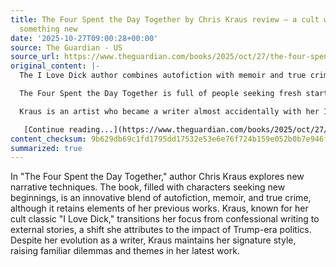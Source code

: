 ```yaml
---
title: The Four Spent the Day Together by Chris Kraus review – a cult writer tries
  something new
date: '2025-10-27T09:00:28+00:00'
source: The Guardian - US
source_url: https://www.theguardian.com/books/2025/oct/27/the-four-spent-the-day-together-by-chris-kraus-review-a-cult-writer-tries-something-new
original_content: |-
  The I Love Dick author combines autofiction with memoir and true crime

  The Four Spent the Day Together is full of people seeking fresh starts, attempting to give up drugs or abusive marriages, only to find hope curdling into violence. Chris&nbsp;Kraus uses the phrase a lot, making it wilfully jaded in&nbsp;its repetitions. “He could make a fresh start.” “They decided to make a fresh start.” And all along, here she is, making her own fresh start, because this seems a new&nbsp;kind of book&nbsp;– documentarian, genuinely novelistic. But then it turns&nbsp;out to be packed with the same dilemmas and styles as the old ones.

  Kraus is an artist who became a writer almost accidentally with her 1997 cult classic I Love Dick, comprised of letters to an unreceptive lover, turning confessional female writing from abjection into assassination. She&nbsp;carried on writing, but the three subsequent fascinating and rebarbative novels lacked the shock and immediacy the letter form brought to the voice of I&nbsp;Love Dick. It didn’t help that she was a renegade artist who’d become a large-scale low-rent landlord, so there was a lot about real estate deals. It makes sense that she now wants to try&nbsp;out new kinds of material, looking outwards to other people’s stories, at a time when she says Trumpian politics makes confessional writing redundant.

   [Continue reading...](https://www.theguardian.com/books/2025/oct/27/the-four-spent-the-day-together-by-chris-kraus-review-a-cult-writer-tries-something-new)
content_checksum: 9b629db69c1fd1795dd17532e53e6e76f724b159e052b0b7e946f506893e0ad1
summarized: true
---
```


In "The Four Spent the Day Together," author Chris Kraus explores new narrative techniques. The book, filled with characters seeking new beginnings, is an innovative blend of autofiction, memoir, and true crime, although it retains elements of her previous works. Kraus, known for her cult classic "I Love Dick," transitions her focus from confessional writing to external stories, a shift she attributes to the impact of Trump-era politics. Despite her evolution as a writer, Kraus maintains her signature style, raising familiar dilemmas and themes in her latest work.